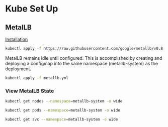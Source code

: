 # Kube Set Up

## MetalLB

[Installation](https://metallb.universe.tf/installation/)

```bash
kubectl apply -f https://raw.githubusercontent.com/google/metallb/v0.8.1/manifests/metallb.yaml
```

MetalLB remains idle until configured. This is accomplished by creating and deploying a configmap into the same namespace (metallb-system) as the deployment.

```bash
kubectl apply -f metallb.yml
```

### View MetalLB State

```bash
kubectl get nodes --namespace=metallb-system -o wide

kubectl get pods --namespace=metallb-system -o wide

kubectl get svc --namespace=metallb-system -o wide
```

